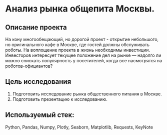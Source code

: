 # Анализ рынка общепита Москвы.
## Описание проекта

На кону многообещающий, но дорогой проект - открытие небольшого, но оригинального кафе в Москве, где гостей должны обслуживать роботы. На воплощение проекта в жизнь необходимы инвестиции. Инвесторов интересует текущее положение дел на рынке — надолго ли можно снискать популярность у посетителей, когда все насмотрятся на роботов-официантов?

## Цель исследования

1. Подготовить исследование рынка общественного питания в Москве.
2. Подготовить презентацию к исследованию.

## Используемый стек: 
Python, Pandas, Numpy, Plotly, Seaborn, Matplotlib, Requests, KeyNote
